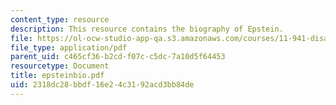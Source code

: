```yaml
---
content_type: resource
description: This resource contains the biography of Epstein.
file: https://ol-ocw-studio-app-qa.s3.amazonaws.com/courses/11-941-disaster-vulnerability-and-resilience-spring-2005/2318dc28bbdf16e24c3192acd3bb84de_epsteinbio.pdf
file_type: application/pdf
parent_uid: c465cf36-b2cd-f07c-c5dc-7a10d5f64453
resourcetype: Document
title: epsteinbio.pdf
uid: 2318dc28-bbdf-16e2-4c31-92acd3bb84de
---
```


